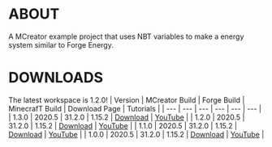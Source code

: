 # ABOUT
A MCreator example project that uses NBT variables to make a energy system similar to Forge Energy.

# DOWNLOADS
The latest workspace is 1.2.0!
| Version | MCreator Build | Forge Build | MinecrafT Build | Download Page | Tutorials |
| --- | --- | --- | --- | --- | --- |
| 1.3.0 | 2020.5 | 31.2.0 | 1.15.2 | [Download](https://github.com/MCreator-Examples/Variable-Energy/releases/tag/1.3.0) | [YouTube](https://youtu.be/yXQUGSn3hy4) |
| 1.2.0 | 2020.5 | 31.2.0 | 1.15.2 | [Download](https://github.com/MCreator-Examples/Variable-Energy/releases/tag/1.2.0) | [YouTube](https://youtu.be/tx1XoXXNH5g) |
| 1.1.0 | 2020.5 | 31.2.0 | 1.15.2 | [Download](https://github.com/MCreator-Examples/variable-energy/releases/tag/1.1.0) | [YouTube](https://youtu.be/HGs3gna2RO4) |
| 1.0.0 | 2020.5 | 31.2.0 | 1.15.2 | [Download](https://github.com/MCreator-Examples/variable-energy/releases/tag/1.0.0) | [YouTube](https://youtu.be/vz4wtiFXoKI) |

